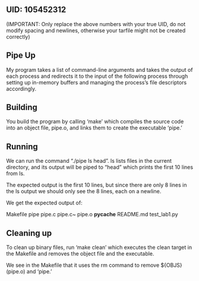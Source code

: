## UID: 105452312
(IMPORTANT: Only replace the above numbers with your true UID, do not modify spacing and newlines, otherwise your tarfile might not be created correctly)

## Pipe Up

My program takes a list of command-line arguments and takes the output of each process and redirects it to the input of the following process through setting up in-memory buffers and managing the process’s file descriptors accordingly.

## Building

You build the program by calling ‘make’ which compiles the source code into an object file, pipe.o, and links them to create the executable ‘pipe.’

## Running

We can run the command “./pipe ls head”. ls lists files in the current directory, and its output will be piped to “head” which prints the first 10 lines from ls.

The expected output is the first 10 lines, but since there are only 8 lines in the ls output we should only see the 8 lines, each on a newline.

We get the expected output of:

Makefile
pipe
pipe.c
pipe.c~
pipe.o
__pycache__
README.md
test_lab1.py

## Cleaning up

To clean up binary files, run ‘make clean’ which executes the clean target in the Makefile and removes the object file and the executable.

We see in the Makefile that it uses the rm command to remove ${OBJS} (pipe.o) and ‘pipe.’
